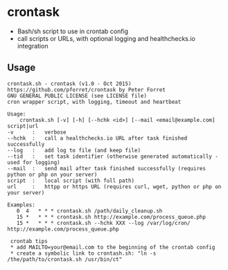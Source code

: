 # crontask
* Bash/sh script to use in crontab config
* call scripts or URLs, with optional logging and healthchecks.io integration

## Usage
	crontask.sh - crontask (v1.0 - Oct 2015)
	https://github.com/pforret/crontask by Peter Forret
	GNU GENERAL PUBLIC LICENSE (see LICENSE file)
	cron wrapper script, with logging, timeout and heartbeat
	
	Usage:
		crontask.sh [-v] [-h] [--hchk <id>] [--mail <email@example.com] script|url
	-v		:	verbose
	--hchk	:	call a healthchecks.io URL after task finished successfully
	--log	:	add log to file (and keep file)
	--tid	: 	set task identifier (otherwise generated automatically - used for logging)
	--mail	:	send mail after task finished successfully (requires python or php on your server)
	script	:	local script (with full path)
	url  	:	httpp or https URL (requires curl, wget, python or php on your server)

	Examples:
       0  4   * * * crontask.sh /path/daily_cleanup.sh
       15 *   * * * crontask.sh http://example.com/process_queue.php
       15 *   * * * crontask.sh --hchk XXX --log /var/log/cron/ http://example.com/process_queue.php

     crontab tips
     * add MAILTO=your@email.com to the beginning of the crontab config
     * create a symbolic link to crontash.sh: "ln -s /the/path/to/crontask.sh /usr/bin/ct"
